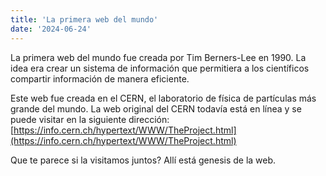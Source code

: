 ```yaml
---
title: 'La primera web del mundo'
date: '2024-06-24'
---
```


La primera web del mundo fue creada por Tim Berners-Lee en 1990. La idea era crear un sistema de información que permitiera a los científicos compartir información de manera eficiente.

Este web fue creada en el CERN, el laboratorio de física de partículas más grande del mundo. La web original del CERN todavía está en línea y se puede visitar en la siguiente dirección: [https://info.cern.ch/hypertext/WWW/TheProject.html](https://info.cern.ch/hypertext/WWW/TheProject.html)

Que te parece si la visitamos juntos? Allí está genesis de la web. 